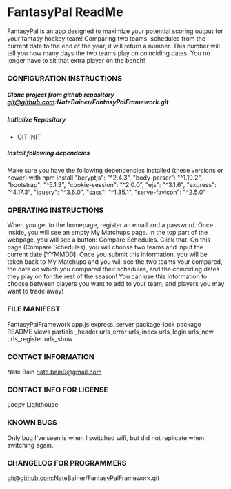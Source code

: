 # FantasyPal ReadMe
  
  FantasyPal is an app designed to maximize your potential scoring output for your fantasy hockey team! 
  Comparing two teams' schedules from the current date to the end of the year, it will return a number.
  This number will tell you how many days the two teams play on coinciding dates.
  You no longer have to sit that extra player on the bench!

### CONFIGURATION INSTRUCTIONS

  ##### Clone project from github repository git@github.com:NateBainer/FantasyPalFramework.git

  ##### Initialize Repository 
  - GIT INIT

  ##### Install following dependcies
  Make sure you have the following dependencies installed (these versions or newer) with npm install
    "bcryptjs": "^2.4.3",
    "body-parser": "^1.19.2",
    "bootstrap": "^5.1.3",
    "cookie-session": "^2.0.0",
    "ejs": "^3.1.6",
    "express": "^4.17.3",
    "jquery": "^3.6.0",
    "sass": "^1.35.1",
    "serve-favicon": "^2.5.0"


### OPERATING INSTRUCTIONS
  When you get to the homepage, register an email and a password.
  Once inside, you will see an empty My Matchups page. In the top part of the webpage, you will see a button: Compare Schedules.
  Click that.
  On this page (Compare Schedules), you will choose two teams and input the current date [YYMMDD].
  Once you submit this information, you will be taken back to My Matchups and you will see the two teams your compared, the date on which you compared their schedules, and the coinciding dates they play on for the rest of the season!  You can use this information to choose between players you want to add to your team, and players you may want to trade away!

### FILE MANIFEST
  FantasyPalFramework
    app.js
    express_server
    package-lock
    package
    README
  views
    partials
      _header
    urls_error
    urls_index
    urls_login
    urls_new
    urls_register
    urls_show

### CONTACT INFORMATION
  Nate Bain
  nate.bain9@gmail.com

### CONTACT INFO FOR LICENSE
  Loopy Lighthouse

### KNOWN BUGS
  Only bug I've seen is when I switched wifi, but did not replicate when switching again.

### CHANGELOG FOR PROGRAMMERS 
  git@github.com:NateBainer/FantasyPalFramework.git